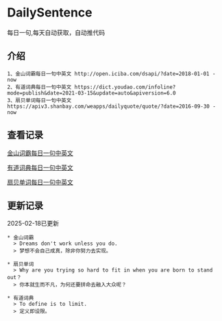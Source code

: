 # DailySentence

每日一句,每天自动获取，自动推代码

## 介绍

```
1、金山词霸每日一句中英文 http://open.iciba.com/dsapi/?date=2018-01-01 - now
2、有道词典每日一句中英文 https://dict.youdao.com/infoline?mode=publish&date=2021-03-15&update=auto&apiversion=6.0
3、扇贝单词每日一句中英文 https://apiv3.shanbay.com/weapps/dailyquote/quote/?date=2016-09-30 - now
```

## 查看记录

[金山词霸每日一句中英文](./data/iciba/)

[有道词典每日一句中英文](./data/youdao/)

[扇贝单词每日一句中英文](./data/shanbay/)

## 更新记录
2025-02-18已更新 
```
* 金山词霸
  > Dreams don't work unless you do.
  > 梦想不会自己成真，除非你努力去实现。

* 扇贝单词
  > Why are you trying so hard to fit in when you are born to stand out？
  > 你本就生而不凡，为何还要拼命去融入大众呢？

* 有道词典
  > To define is to limit.
  > 定义即设限。

```

